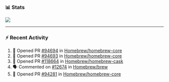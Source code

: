 ### :bar_chart: Stats

<a href="#">
  <img align="center" src="https://github-readme-stats.vercel.app/api?username=tuzi3040&show_icons=true&theme=dark" />
</a>

---

### :zap: Recent Activity

<!--START_SECTION:activity-->
1. 💪 Opened PR [#94694](https://github.com/Homebrew/homebrew-core/pull/94694) in [Homebrew/homebrew-core](https://github.com/Homebrew/homebrew-core)
2. 💪 Opened PR [#94693](https://github.com/Homebrew/homebrew-core/pull/94693) in [Homebrew/homebrew-core](https://github.com/Homebrew/homebrew-core)
3. 💪 Opened PR [#118664](https://github.com/Homebrew/homebrew-cask/pull/118664) in [Homebrew/homebrew-cask](https://github.com/Homebrew/homebrew-cask)
4. 🗣 Commented on [#12674](https://github.com/Homebrew/brew/issues/12674) in [Homebrew/brew](https://github.com/Homebrew/brew)
5. 💪 Opened PR [#94281](https://github.com/Homebrew/homebrew-core/pull/94281) in [Homebrew/homebrew-core](https://github.com/Homebrew/homebrew-core)
<!--END_SECTION:activity-->
